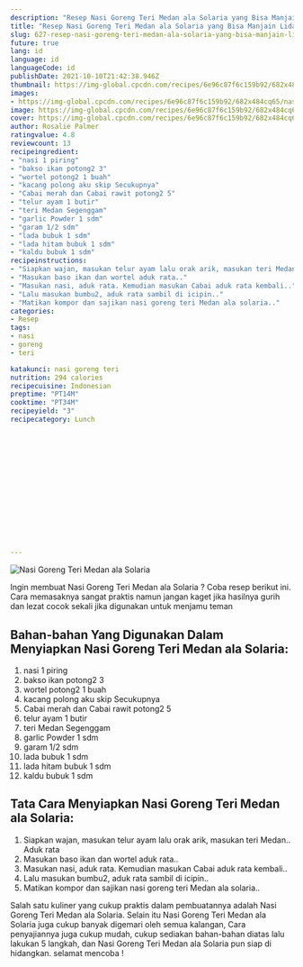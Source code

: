 ```yaml
---
description: "Resep Nasi Goreng Teri Medan ala Solaria yang Bisa Manjain Lidah"
title: "Resep Nasi Goreng Teri Medan ala Solaria yang Bisa Manjain Lidah"
slug: 627-resep-nasi-goreng-teri-medan-ala-solaria-yang-bisa-manjain-lidah
future: true
lang: id
language: id
languageCode: id
publishDate: 2021-10-10T21:42:38.946Z 
thumbnail: https://img-global.cpcdn.com/recipes/6e96c87f6c159b92/682x484cq65/nasi-goreng-teri-medan-ala-solaria-foto-resep-utama.webp
images:
- https://img-global.cpcdn.com/recipes/6e96c87f6c159b92/682x484cq65/nasi-goreng-teri-medan-ala-solaria-foto-resep-utama.webp
image: https://img-global.cpcdn.com/recipes/6e96c87f6c159b92/682x484cq65/nasi-goreng-teri-medan-ala-solaria-foto-resep-utama.webp
cover: https://img-global.cpcdn.com/recipes/6e96c87f6c159b92/682x484cq65/nasi-goreng-teri-medan-ala-solaria-foto-resep-utama.webp
author: Rosalie Palmer
ratingvalue: 4.8
reviewcount: 13
recipeingredient:
- "nasi 1 piring"
- "bakso ikan potong2 3"
- "wortel potong2 1 buah"
- "kacang polong aku skip Secukupnya"
- "Cabai merah dan Cabai rawit potong2 5"
- "telur ayam 1 butir"
- "teri Medan Segenggam"
- "garlic Powder 1 sdm"
- "garam 1/2 sdm"
- "lada bubuk 1 sdm"
- "lada hitam bubuk 1 sdm"
- "kaldu bubuk 1 sdm"
recipeinstructions:
- "Siapkan wajan, masukan telur ayam lalu orak arik, masukan teri Medan.. Aduk rata"
- "Masukan baso ikan dan wortel aduk rata.."
- "Masukan nasi, aduk rata. Kemudian masukan Cabai aduk rata kembali.."
- "Lalu masukan bumbu2, aduk rata sambil di icipin.."
- "Matikan kompor dan sajikan nasi goreng teri Medan ala solaria.."
categories:
- Resep
tags:
- nasi
- goreng
- teri

katakunci: nasi goreng teri 
nutrition: 294 calories
recipecuisine: Indonesian
preptime: "PT14M"
cooktime: "PT34M"
recipeyield: "3"
recipecategory: Lunch


     
    
    
    
    
    
    
    
    
    
    
      
    
---
```



![Nasi Goreng Teri Medan ala Solaria](https://img-global.cpcdn.com/recipes/6e96c87f6c159b92/682x484cq65/nasi-goreng-teri-medan-ala-solaria-foto-resep-utama.webp)

Ingin membuat Nasi Goreng Teri Medan ala Solaria ? Coba resep berikut ini. Cara memasaknya sangat praktis namun jangan kaget jika hasilnya gurih dan lezat cocok sekali jika digunakan untuk menjamu teman

<!--inarticleads1-->

## Bahan-bahan Yang Digunakan Dalam Menyiapkan Nasi Goreng Teri Medan ala Solaria:

1. nasi 1 piring
1. bakso ikan potong2 3
1. wortel potong2 1 buah
1. kacang polong aku skip Secukupnya
1. Cabai merah dan Cabai rawit potong2 5
1. telur ayam 1 butir
1. teri Medan Segenggam
1. garlic Powder 1 sdm
1. garam 1/2 sdm
1. lada bubuk 1 sdm
1. lada hitam bubuk 1 sdm
1. kaldu bubuk 1 sdm



<!--inarticleads2-->

## Tata Cara Menyiapkan Nasi Goreng Teri Medan ala Solaria:

1. Siapkan wajan, masukan telur ayam lalu orak arik, masukan teri Medan.. Aduk rata
1. Masukan baso ikan dan wortel aduk rata..
1. Masukan nasi, aduk rata. Kemudian masukan Cabai aduk rata kembali..
1. Lalu masukan bumbu2, aduk rata sambil di icipin..
1. Matikan kompor dan sajikan nasi goreng teri Medan ala solaria..




Salah satu kuliner yang cukup praktis dalam pembuatannya adalah  Nasi Goreng Teri Medan ala Solaria. Selain itu  Nasi Goreng Teri Medan ala Solaria  juga cukup banyak digemari oleh semua kalangan, Cara penyajiannya juga cukup mudah, cukup sediakan bahan-bahan diatas lalu lakukan 5 langkah, dan  Nasi Goreng Teri Medan ala Solaria  pun siap di hidangkan. selamat mencoba !
